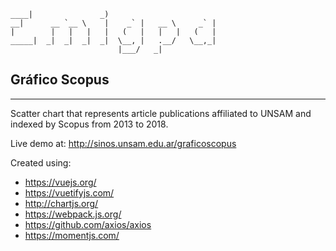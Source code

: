 ```
____|               _)
__|      __ `__ \    |    _` |   __ \     _` |
|        |   |   |   |   (   |   |   |   (   |
_____|  _|  _|  _|  _|  \__, |   .__/   \__,_|
                        |___/   _|
```
## Gráfico Scopus
---
Scatter chart that represents article publications affiliated to UNSAM and indexed by Scopus from 2013 to 2018.

Live demo at: http://sinos.unsam.edu.ar/graficoscopus

Created using:
- https://vuejs.org/
- https://vuetifyjs.com/
- http://chartjs.org/
- https://webpack.js.org/
- https://github.com/axios/axios
- https://momentjs.com/